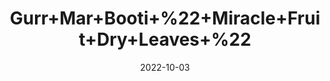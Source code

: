 ---
title: 'Gurr+Mar+Booti+%22+Miracle+Fruit+Dry+Leaves+%22'
date: '2022-10-03' 
metatag: '' 
inventory: '0' 
draft: false 
# meta description 
shortDescripton: 'The+leaves+are+used+to%ef%bf%bdtreat+diabetes%2c+hyperthermia%2c+and+enuresis+(bedwetting).'
description: 'Herb'
longdescription: ''
featured: True
# product Price
price: '110.0'
# Product Short Description
shortDescription: 'The+leaves+are+used+to%ef%bf%bdtreat+diabetes%2c+hyperthermia%2c+and+enuresis+(bedwetting).'
productID: 'A690AACB-3126-ED11-9968-005056B3A416'
type: 'products'
category: 'Herb' 
thumnailproduct: 'https://eraconnect.blob.core.windows.net/product-images/aminsaddiquidawakhana/A690AACB-3126-ED11-9968-005056B3A416.webp' 
images:
  - image: 'https://eraconnect.blob.core.windows.net/product-images/aminsaddiquidawakhana/A690AACB-3126-ED11-9968-005056B3A416.webp'  
Variants:
---
